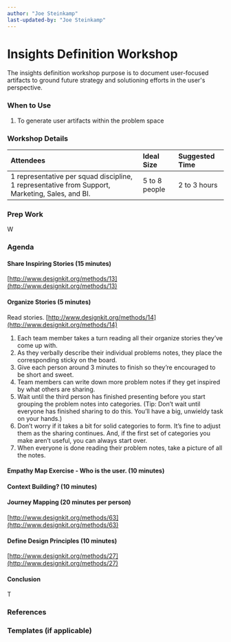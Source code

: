 ```yaml
---
author: "Joe Steinkamp"
last-updated-by: "Joe Steinkamp"
---
```


# Insights Definition Workshop

The insights definition workshop purpose is to document user-focused artifacts to ground future strategy and solutioning efforts in the user's perspective.

### When to Use

1. To generate user artifacts within the problem space

### Workshop Details

| Attendees | Ideal Size | Suggested Time |
| :--- | :--- | :--- |
| 1 representative per squad discipline, 1 representative from Support, Marketing, Sales, and BI. | 5 to 8 people | 2 to 3 hours |

### Prep Work

W

### Agenda

#### Share Inspiring Stories \(15 minutes\)

[http://www.designkit.org/methods/13](http://www.designkit.org/methods/13)

#### Organize Stories \(5 minutes\)

Read stories. [http://www.designkit.org/methods/14](http://www.designkit.org/methods/14)

1. Each team member takes a turn reading all their organize stories they’ve come up with.
2. As they verbally describe their individual problems notes, they place the corresponding sticky on the board.
3. Give each person around 3 minutes to finish so they’re encouraged to be short and sweet.
4. Team members can write down more problem notes if they get inspired by what others are sharing.
5. Wait until the third person has finished presenting before you start grouping the problem notes into categories. \(Tip: Don’t wait until everyone has finished sharing to do this. You’ll have a big, unwieldy task on your hands.\)
6. Don’t worry if it takes a bit for solid categories to form. It’s fine to adjust them as the sharing continues. And, if the first set of categories you make aren’t useful, you can always start over.
7. When everyone is done reading their problem notes, take a picture of all the notes.

#### Empathy Map Exercise - Who is the user. \(10 minutes\)

#### Context Building? \(10 minutes\)

#### Journey Mapping \(20 minutes per person\)

[http://www.designkit.org/methods/63](http://www.designkit.org/methods/63)

#### Define Design Principles \(10 minutes\)

[http://www.designkit.org/methods/27](http://www.designkit.org/methods/27)

#### Conclusion

T

### References

### Templates \(if applicable\)



